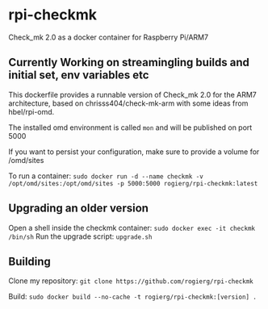 # rpi-checkmk
Check_mk 2.0 as a docker container for Raspberry Pi/ARM7

## Currently Working on streamingling builds and initial set, env variables etc

This dockerfile provides a runnable version of Check_mk 2.0 for the ARM7 architecture, based on chrisss404/check-mk-arm with some ideas from hbel/rpi-omd.

The installed omd environment is called `mon` and will be published on port 5000

If you want to persist your configuration, make sure to provide a volume for /omd/sites

To run a container:
`sudo docker run -d --name checkmk -v /opt/omd/sites:/opt/omd/sites -p 5000:5000 rogierg/rpi-checkmk:latest`

## Upgrading an older version
Open a shell inside the checkmk container:
`sudo docker exec -it checkmk /bin/sh`
Run the upgrade script:
`upgrade.sh`

## Building
Clone my repository:
`git clone https://github.com/rogierg/rpi-checkmk`

Build:
`sudo docker build --no-cache -t rogierg/rpi-checkmk:[version] .`
